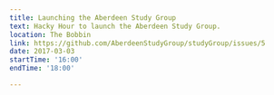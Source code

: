 ```yaml
---
title: Launching the Aberdeen Study Group
text: Hacky Hour to launch the Aberdeen Study Group.
location: The Bobbin
link: https://github.com/AberdeenStudyGroup/studyGroup/issues/5
date: 2017-03-03
startTime: '16:00'
endTime: '18:00'

---
```


